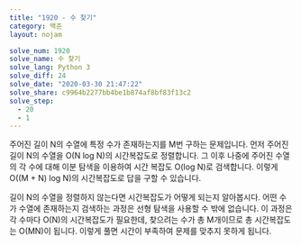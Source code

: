 ```yaml
---
title: "1920 - 수 찾기"
category: 백준
layout: nojam

solve_num: 1920
solve_name: 수 찾기
solve_lang: Python 3
solve_diff: 24
solve_date: "2020-03-30 21:47:22"
solve_share: c9964b2277bb4be1b874af8bf83f13c2
solve_step:
  - 20
  - 1
---
```


주어진 길이 N의 수열에 특정 수가 존재하는지를 M번 구하는 문제입니다. 먼저 주어진 길이 N의 수열을 O(N log N)의 시간복잡도로 정렬합니다. 그 이후 나중에 주어진 수열의 각 수에 대해 이분 탐색을 이용하여 시간 복잡도 O(log N)로 검색합니다. 이렇게 O((M + N) log N)의 시간복잡도로 답을 구할 수 있습니다.

길이 N의 수열을 정렬하지 않는다면 시간복잡도가 어떻게 되는지 알아봅시다. 어떤 수가 수열에 존재하는지 검색하는 과정은 선형 탐색을 사용할 수 밖에 없습니다. 이 과정은 각 수마다 O(N)의 시간복잡도가 필요한데, 찾으려는 수가 총 M개이므로 총 시간복잡도는 O(MN)이 됩니다. 이렇게 풀면 시간이 부족하여 문제를 맞추지 못하게 됩니다.
